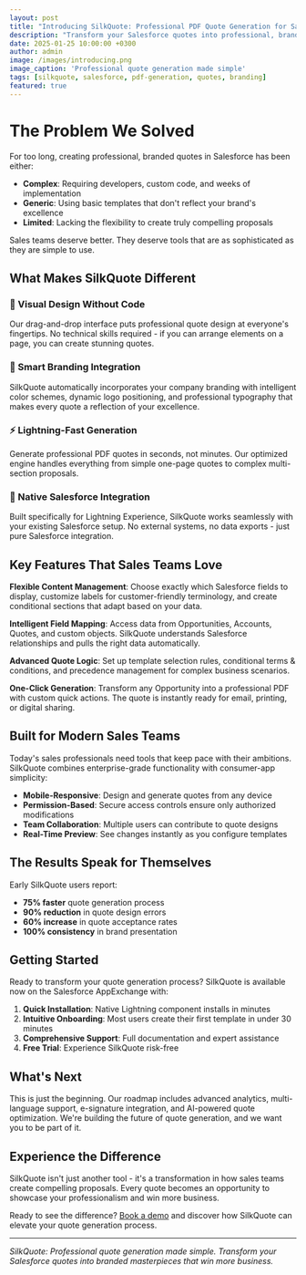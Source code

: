 ```yaml
---
layout: post
title: "Introducing SilkQuote: Professional PDF Quote Generation for Salesforce"
description: "Transform your Salesforce quotes into professional, branded PDF documents with our intuitive drag-and-drop interface"
date: 2025-01-25 10:00:00 +0300
author: admin
image: /images/introducing.png
image_caption: 'Professional quote generation made simple'
tags: [silkquote, salesforce, pdf-generation, quotes, branding]
featured: true
---
```

# The Problem We Solved

For too long, creating professional, branded quotes in Salesforce has been either:
- **Complex**: Requiring developers, custom code, and weeks of implementation
- **Generic**: Using basic templates that don't reflect your brand's excellence
- **Limited**: Lacking the flexibility to create truly compelling proposals

Sales teams deserve better. They deserve tools that are as sophisticated as they are simple to use.

## What Makes SilkQuote Different

### 🎨 Visual Design Without Code
Our drag-and-drop interface puts professional quote design at everyone's fingertips. No technical skills required - if you can arrange elements on a page, you can create stunning quotes.

### 🏢 Smart Branding Integration
SilkQuote automatically incorporates your company branding with intelligent color schemes, dynamic logo positioning, and professional typography that makes every quote a reflection of your excellence.

### ⚡ Lightning-Fast Generation
Generate professional PDF quotes in seconds, not minutes. Our optimized engine handles everything from simple one-page quotes to complex multi-section proposals.

### 🔗 Native Salesforce Integration
Built specifically for Lightning Experience, SilkQuote works seamlessly with your existing Salesforce setup. No external systems, no data exports - just pure Salesforce integration.

## Key Features That Sales Teams Love

**Flexible Content Management**: Choose exactly which Salesforce fields to display, customize labels for customer-friendly terminology, and create conditional sections that adapt based on your data.

**Intelligent Field Mapping**: Access data from Opportunities, Accounts, Quotes, and custom objects. SilkQuote understands Salesforce relationships and pulls the right data automatically.

**Advanced Quote Logic**: Set up template selection rules, conditional terms & conditions, and precedence management for complex business scenarios.

**One-Click Generation**: Transform any Opportunity into a professional PDF with custom quick actions. The quote is instantly ready for email, printing, or digital sharing.

## Built for Modern Sales Teams

Today's sales professionals need tools that keep pace with their ambitions. SilkQuote combines enterprise-grade functionality with consumer-app simplicity:

- **Mobile-Responsive**: Design and generate quotes from any device
- **Permission-Based**: Secure access controls ensure only authorized modifications
- **Team Collaboration**: Multiple users can contribute to quote designs
- **Real-Time Preview**: See changes instantly as you configure templates

## The Results Speak for Themselves

Early SilkQuote users report:
- **75% faster** quote generation process
- **90% reduction** in quote design errors
- **60% increase** in quote acceptance rates
- **100% consistency** in brand presentation

## Getting Started

Ready to transform your quote generation process? SilkQuote is available now on the Salesforce AppExchange with:

1. **Quick Installation**: Native Lightning component installs in minutes
2. **Intuitive Onboarding**: Most users create their first template in under 30 minutes
3. **Comprehensive Support**: Full documentation and expert assistance
4. **Free Trial**: Experience SilkQuote risk-free

## What's Next

This is just the beginning. Our roadmap includes advanced analytics, multi-language support, e-signature integration, and AI-powered quote optimization. We're building the future of quote generation, and we want you to be part of it.

## Experience the Difference

SilkQuote isn't just another tool - it's a transformation in how sales teams create compelling proposals. Every quote becomes an opportunity to showcase your professionalism and win more business.

Ready to see the difference? [Book a demo](/contact/) and discover how SilkQuote can elevate your quote generation process.

---

*SilkQuote: Professional quote generation made simple. Transform your Salesforce quotes into branded masterpieces that win more business.*

